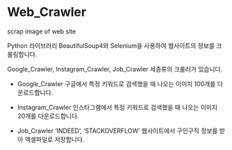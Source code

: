 # Web_Crawler
scrap image of web site

Python 라이브러리 BeautifulSoup4와 Selenium을 사용하여 웹사이트의 정보를 크롤링합니다.

Google_Crawler, Instagram_Crawler, Job_Crawler 세종류의 크롤러가 있습니다.




- Google_Crawler
구글에서 특정 키워드로 검색했을 때 나오는 이미지 100개를 다운로드합니다.



- Instagram_Crawler
인스타그램에서 특정 키워드로 검색했을 때 나오는 이미지 20개를 다운로드합니다.


- Job_Crawler
‘INDEED’, ‘STACKOVERFLOW’ 웹사이트에서 구인구직 정보를 받아 엑셀파일로 저장합니다.
